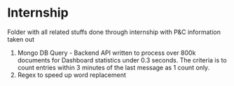 # Internship

Folder with all related stuffs done through internship with P&C information taken out  
1. Mongo DB Query - Backend API written to process over 800k documents for Dashboard statistics under 0.3 seconds. The criteria is to count entries within 3 minutes of the last message as 1 count only.
2. Regex to speed up word replacement
